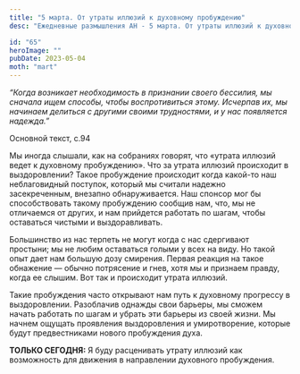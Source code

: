 ```yaml
---
title: "5 марта. От утраты иллюзий к духовному пробуждению"
desc: "Ежедневные размышления АН - 5 марта. От утраты иллюзий к духовному пробуждению"

id: "65"
heroImage: ""
pubDate: 2023-05-04
moth: "mart"
---
```


_“Когда возникает необходимость в признании своего бессилия, мы сначала ищем
способы, чтобы воспротивиться этому. Исчерпав их, мы начинаем делиться с
другими своими трудностями, и у нас появляется надежда.”_

Основной текст, с.94

Мы иногда слышали, как на собраниях говорят, что «утрата иллюзий ведет к
духовному пробуждению». Что за утрата иллюзий происходит в выздоровлении?
Такое пробуждение происходит когда какой-то наш неблаговидный поступок,
который мы считали надежно засекреченным, внезапно обнаруживается. Наш спонсор
мог бы способствовать такому пробуждению сообщив нам, что, мы не отличаемся от
других, и нам прийдется работать по шагам, чтобы оставаться чистыми и
выздоравливать.

Большинство из нас терпеть не могут когда с нас сдергивают простыни; мы не
любим оставаться голыми у всех на виду. Но такой опыт дает нам большую дозу
смирения. Первая реакция на такое обнажение — обычно потрясение и гнев, хотя
мы и признаем правду, когда ее слышим. Вот так и происходит утрата иллюзий.

Такие пробуждения часто открывают нам путь к духовному прогрессу в
выздоровлении. Разоблачив однажды свои барьеры, мы сможем начать работать по
шагам и убрать эти барьеры из своей жизни. Мы начнем ощущать проявления
выздоровления и умиротворение, которые будут предвестниками нового пробуждения
духа.

**ТОЛЬКО СЕГОДНЯ:** Я буду расценивать утрату иллюзий как возможность для
движения в направлении духовного пробуждения.
